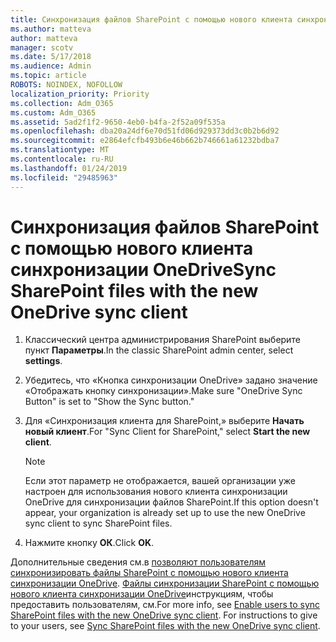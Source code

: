 ```yaml
---
title: Синхронизация файлов SharePoint с помощью нового клиента синхронизации OneDrive
ms.author: matteva
author: matteva
manager: scotv
ms.date: 5/17/2018
ms.audience: Admin
ms.topic: article
ROBOTS: NOINDEX, NOFOLLOW
localization_priority: Priority
ms.collection: Adm_O365
ms.custom: Adm_O365
ms.assetid: 5ad2f1f2-9650-4eb0-b4fa-2f52a09f535a
ms.openlocfilehash: dba20a24df6e70d51fd06d929373dd3c0b2b6d92
ms.sourcegitcommit: e2864efcfb493b6e46b662b746661a61232bdba7
ms.translationtype: MT
ms.contentlocale: ru-RU
ms.lasthandoff: 01/24/2019
ms.locfileid: "29485963"
---
```

# <a name="sync-sharepoint-files-with-the-new-onedrive-sync-client"></a><span data-ttu-id="4f698-102">Синхронизация файлов SharePoint с помощью нового клиента синхронизации OneDrive</span><span class="sxs-lookup"><span data-stu-id="4f698-102">Sync SharePoint files with the new OneDrive sync client</span></span>

1. <span data-ttu-id="4f698-103">Классический центра администрирования SharePoint выберите пункт **Параметры**.</span><span class="sxs-lookup"><span data-stu-id="4f698-103">In the classic SharePoint admin center, select **settings**.</span></span>
    
2. <span data-ttu-id="4f698-104">Убедитесь, что «Кнопка синхронизации OneDrive» задано значение «Отображать кнопку синхронизации».</span><span class="sxs-lookup"><span data-stu-id="4f698-104">Make sure "OneDrive Sync Button" is set to "Show the Sync button."</span></span>
    
3. <span data-ttu-id="4f698-105">Для «Синхронизация клиента для SharePoint,» выберите **Начать новый клиент**.</span><span class="sxs-lookup"><span data-stu-id="4f698-105">For "Sync Client for SharePoint," select **Start the new client**.</span></span>
    
    > [!NOTE]
    > <span data-ttu-id="4f698-106">Если этот параметр не отображается, вашей организации уже настроен для использования нового клиента синхронизации OneDrive для синхронизации файлов SharePoint.</span><span class="sxs-lookup"><span data-stu-id="4f698-106">If this option doesn't appear, your organization is already set up to use the new OneDrive sync client to sync SharePoint files.</span></span> 
  
4. <span data-ttu-id="4f698-107">Нажмите кнопку **ОК**.</span><span class="sxs-lookup"><span data-stu-id="4f698-107">Click **OK**.</span></span>
    
<span data-ttu-id="4f698-p101">Дополнительные сведения см.в [позволяют пользователям синхронизировать файлы SharePoint с помощью нового клиента синхронизации OneDrive](https://go.microsoft.com/fwlink/?linkid=866433). [Файлы синхронизации SharePoint с помощью нового клиента синхронизации OneDrive](https://go.microsoft.com/fwlink/?linkid=866427)инструкциям, чтобы предоставить пользователям, см.</span><span class="sxs-lookup"><span data-stu-id="4f698-p101">For more info, see [Enable users to sync SharePoint files with the new OneDrive sync client](https://go.microsoft.com/fwlink/?linkid=866433). For instructions to give to your users, see [Sync SharePoint files with the new OneDrive sync client](https://go.microsoft.com/fwlink/?linkid=866427).</span></span>
  

